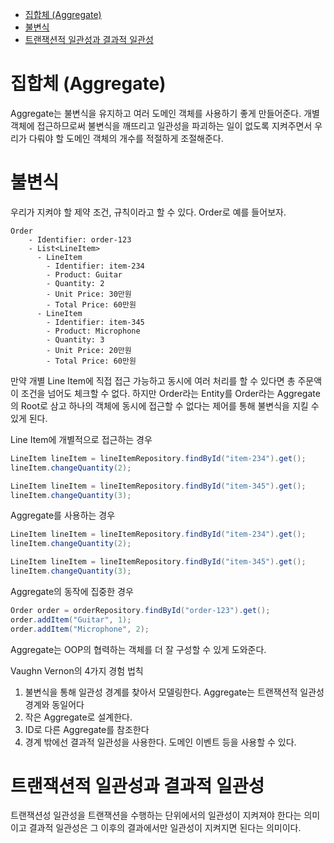 - [집합체 (Aggregate)](#집합체-aggregate)
- [불변식](#불변식)
- [트랜잭션적 일관성과 결과적 일관성](#트랜잭션적-일관성과-결과적-일관성)


# 집합체 (Aggregate)
Aggregate는 불변식을 유지하고 여러 도메인 객체를 사용하기 좋게 만들어준다. 개별 객체에 접근하므로써 불변식을 깨뜨리고 일관성을 파괴하는 일이 없도록 지켜주면서 우리가 다뤄야 할 도메인 객체의 개수를 적절하게 조절해준다.

# 불변식
우리가 지켜야 할 제약 조건, 규칙이라고 할 수 있다. Order로 예를 들어보자.

```
Order
    - Identifier: order-123
    - List<LineItem>
      - LineItem
        - Identifier: item-234
        - Product: Guitar
        - Quantity: 2
        - Unit Price: 30만원
        - Total Price: 60만원
      - LineItem
        - Identifier: item-345
        - Product: Microphone
        - Quantity: 3
        - Unit Price: 20만원
        - Total Price: 60만원
```

만약 개별 Line Item에 직접 접근 가능하고 동시에 여러 처리를 할 수 있다면 총 주문액이 조건을 넘어도 체크할 수 없다. 하지만 Order라는 Entity를 Order라는 Aggregate의 Root로 삼고 하나의 객체에 동시에 접근할 수 없다는 제어를 통해 불변식을 지킬 수 있게 된다.

Line Item에 개별적으로 접근하는 경우
```java
LineItem lineItem = lineItemRepository.findById("item-234").get();
lineItem.changeQuantity(2);

LineItem lineItem = lineItemRepository.findById("item-345").get();
lineItem.changeQuantity(3);
```

Aggregate를 사용하는 경우
```java
LineItem lineItem = lineItemRepository.findById("item-234").get();
lineItem.changeQuantity(2);

LineItem lineItem = lineItemRepository.findById("item-345").get();
lineItem.changeQuantity(3);
```

Aggregate의 동작에 집중한 경우
```java
Order order = orderRepository.findById("order-123").get();
order.addItem("Guitar", 1);
order.addItem("Microphone", 2);
```
Aggregate는 OOP의 협력하는 객체를 더 잘 구성할 수 있게 도와준다.

Vaughn Vernon의 4가지 경험 법칙
1. 불변식을 통해 일관성 경계를 찾아서 모델링한다. Aggregate는 트랜잭션적 일관성 경계와 동일어다
2. 작은 Aggregate로 설계한다.
3. ID로 다른 Aggregate를 참조한다
4. 경계 밖에선 결과적 일관성을 사용한다. 도메인 이벤트 등을 사용할 수 있다.

# 트랜잭션적 일관성과 결과적 일관성
트랜잭션성 일관성을 트랜잭션을 수행하는 단위에서의 일관성이 지켜져야 한다는 의미이고 결과적 일관성은 그 이후의 결과에서만 일관성이 지켜지면 된다는 의미이다.